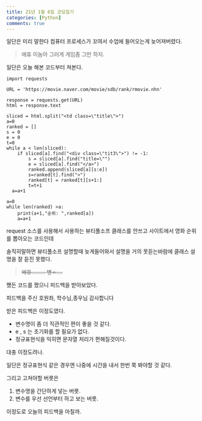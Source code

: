 ```yaml
---
title: 21년 1월 6일 코딩일기
categories: [Python]
comments: true
---
```


일단은 미리 말한다
컴퓨터 프로세스가 꼬여서 수업에 들어오는게 늦어져버렸다.

> 에휴 이놈아 그러게 게임좀 그만 하지.

일단은 오늘 해본 코드부터 쳐본다.

    import requests  
      
    URL = 'https://movie.naver.com/movie/sdb/rank/rmovie.nhn'  
      
    response = requests.get(URL)  
    html = response.text  
      
    sliced = html.split("<td class=\"title\">")  
    a=0  
    ranked = []  
    s = 0  
    e = 0  
    t=0  
    while a < len(sliced):  
        if sliced[a].find("<div class=\"tit3\">") != -1:  
            s = sliced[a].find("title=\"")  
            e = sliced[a].find("</a>")  
            ranked.append(sliced[a][s:e])  
            s=ranked[t].find(">")  
            ranked[t] = ranked[t][s+1:]  
            t=t+1  
      a=a+1  
      
    a=0  
    while len(ranked) >a:  
        print(a+1,"순위: ",ranked[a])  
        a=a+1

request 소스를 사용해서 사용하는 뷰티풀소프 클래스를 안쓰고 사이트에서 영화 순위를 뽑아오는 코드인데

솔직히말하면 뷰티풀소프 설명할때 늦게들어와서 설명을 거의 못듣는바람에 클래스 설명을 잘 듣진 못했다.

> ~~에휴......... 병ㅅ....~~

쨌든 코드를 짰으니 피드백을 받아보았다.

피드백을 주신 호원좌, 학수님,종우님 감사합니다

받은 피드백은 이정도였다.

 - 변수명이 좀 더 직관적인 편이 좋을 것 같다.
 - e , s 는 초기화를 할 필요가 없다.
 - 정규표현식을 익히면 문자열 처리가 편해질것이다.

대충 이정도려나.

일단은 정규표현식 같은 경우엔 나중에 시간을 내서 한번 쭉 봐야할 것 같다.

그리고 고쳐야할 버릇은

 1. 변수명을 간단하게 넣는 버릇.
 2. 변수를 우선 선언부터 하고 보는 버릇.


이정도로 오늘의 피드백을 마칠까.
